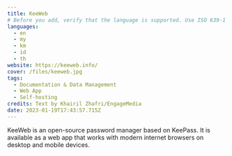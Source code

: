 ```yaml
---
title: KeeWeb
# Before you add, verify that the language is supported. Use ISO 639-1 code only without country code. ms instead of ms_MY. If the source language is English, do not add to the list.
languages:
  - en
  - my
  - km
  - id
  - th
website: https://keeweb.info/
cover: /files/keeweb.jpg
tags:
  - Documentation & Data Management
  - Web App
  - Self-hosting
credits: Text by Khairil Zhafri/EngageMedia
date: 2023-01-19T17:43:57.715Z
---
```

K﻿eeWeb is an open-source password manager based on KeePass. It is available as a web app that works with modern internet browsers on desktop and mobile devices.